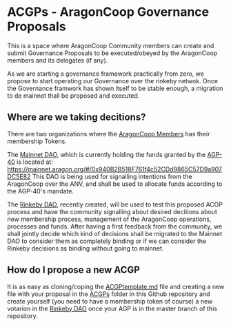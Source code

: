 # ACGPs - AragonCoop Governance Proposals

This is a space where AragonCoop Community members can create and submit Governance Proposals to be executed/obeyed by the AragonCoop members and its delegates (if any).

As we are starting a governance framework practically from zero, we propose to start operating our Governance over the rinkeby netwok. Once the Governance framwork has shown itself to be stable enough, a migration to de mainnet thall be proposed and executed.

## Where are we taking decitions?
There are two organizations where the [AragonCoop Members](https://github.com/aragoncoop/membership) has their membership Tokens.

The [Mainnet DAO](https://mainnet.aragon.org/#/0x940B2B518F761f4c52CDd9865C57D9a907DC5E82), which is currently holding the funds granted by the [AGP-40](https://github.com/aragon/AGPs/blob/master/AGPs/AGP-40.md) is located at: https://mainnet.aragon.org/#/0x940B2B518F761f4c52CDd9865C57D9a907DC5E82
This DAO is being used for signalling intentions from the AragonCoop over the ANV, and shall be used to allocate funds according to the AGP-40's mandate.

The [Rinkeby DAO](https://rinkeby.aragon.org/#/flight.aragonid.eth/), recently created, will be used to test this proposed ACGP process and have the community signalling about desired decitions about new membership process, management of the AragonCoop operations, processes and funds.
After having a first feedback from the community, we shall jointly decide which kind of decisions shall be migrated to the Mainnet DAO to consider them as completely binding or if we can consider the Rinkeby decisions as binding without going to mainnet.

## How do I propose a new ACGP

It is as easy as cloning/coping the [ACGPtemplate.md](./ACGPtemplate.md) file and creating a new file with your proposal in the [ACGPs](./ACGPs/) folder in this Github repository and create yourself (you need to have a membership token of course) a new votarion in the [Rinkeby DAO](https://rinkeby.aragon.org/#/flight.aragonid.eth/) once your AGP is in the master branch of this repository.

